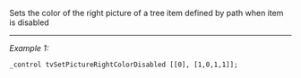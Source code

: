 Sets the color of the right picture of a tree item defined by path when item is disabled


---
*Example 1:*
```sqf
_control tvSetPictureRightColorDisabled [[0], [1,0,1,1]];
```
